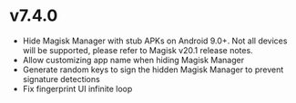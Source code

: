 # v7.4.0
- Hide Magisk Manager with stub APKs on Android 9.0+. Not all devices will be supported, please refer to Magisk v20.1 release notes.
- Allow customizing app name when hiding Magisk Manager
- Generate random keys to sign the hidden Magisk Manager to prevent signature detections
- Fix fingerprint UI infinite loop
